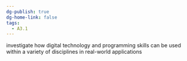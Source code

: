 ```yaml
---
dg-publish: true
dg-home-link: false
tags:
  - A3.1
---
```

investigate how digital technology and programming skills can be used within a variety of disciplines in real-world applications